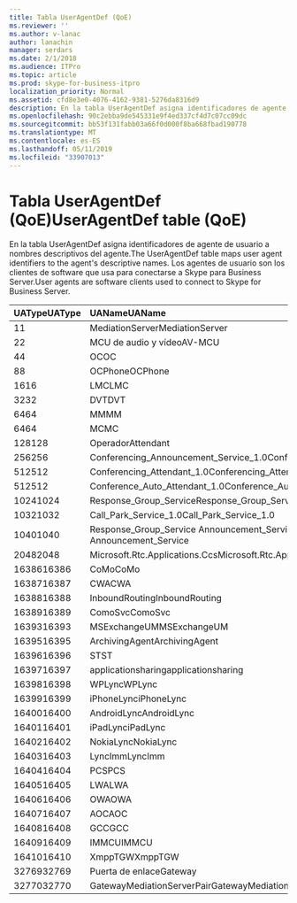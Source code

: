 ```yaml
---
title: Tabla UserAgentDef (QoE)
ms.reviewer: ''
ms.author: v-lanac
author: lanachin
manager: serdars
ms.date: 2/1/2018
ms.audience: ITPro
ms.topic: article
ms.prod: skype-for-business-itpro
localization_priority: Normal
ms.assetid: cfd8e3e0-4076-4162-9381-5276da8316d9
description: En la tabla UserAgentDef asigna identificadores de agente de usuario a nombres descriptivos del agente. Los agentes de usuario son los clientes de software que usa para conectarse a Skype para Business Server.
ms.openlocfilehash: 90c2ebba9de545331e9f4ed337cf4d7c07cc09dc
ms.sourcegitcommit: bb53f131fabb03a66f0d000f8ba668fbad190778
ms.translationtype: MT
ms.contentlocale: es-ES
ms.lasthandoff: 05/11/2019
ms.locfileid: "33907013"
---
```

# <a name="useragentdef-table-qoe"></a><span data-ttu-id="3b3a3-104">Tabla UserAgentDef (QoE)</span><span class="sxs-lookup"><span data-stu-id="3b3a3-104">UserAgentDef table (QoE)</span></span>
 
<span data-ttu-id="3b3a3-105">En la tabla UserAgentDef asigna identificadores de agente de usuario a nombres descriptivos del agente.</span><span class="sxs-lookup"><span data-stu-id="3b3a3-105">The UserAgentDef table maps user agent identifiers to the agent's descriptive names.</span></span> <span data-ttu-id="3b3a3-106">Los agentes de usuario son los clientes de software que usa para conectarse a Skype para Business Server.</span><span class="sxs-lookup"><span data-stu-id="3b3a3-106">User agents are software clients used to connect to Skype for Business Server.</span></span>
  
|<span data-ttu-id="3b3a3-107">**UAType**</span><span class="sxs-lookup"><span data-stu-id="3b3a3-107">**UAType**</span></span>|<span data-ttu-id="3b3a3-108">**UAName**</span><span class="sxs-lookup"><span data-stu-id="3b3a3-108">**UAName**</span></span>|<span data-ttu-id="3b3a3-109">**UACategory**</span><span class="sxs-lookup"><span data-stu-id="3b3a3-109">**UACategory**</span></span>|
|:-----|:-----|:-----|
|<span data-ttu-id="3b3a3-110">1</span><span class="sxs-lookup"><span data-stu-id="3b3a3-110">1</span></span>  <br/> |<span data-ttu-id="3b3a3-111">MediationServer</span><span class="sxs-lookup"><span data-stu-id="3b3a3-111">MediationServer</span></span>  <br/> |<span data-ttu-id="3b3a3-112">MediationServer</span><span class="sxs-lookup"><span data-stu-id="3b3a3-112">MediationServer</span></span>  <br/> |
|<span data-ttu-id="3b3a3-113">2</span><span class="sxs-lookup"><span data-stu-id="3b3a3-113">2</span></span>  <br/> |<span data-ttu-id="3b3a3-114">MCU de audio y vídeo</span><span class="sxs-lookup"><span data-stu-id="3b3a3-114">AV-MCU</span></span>  <br/> |<span data-ttu-id="3b3a3-115">MCU de audio y vídeo</span><span class="sxs-lookup"><span data-stu-id="3b3a3-115">AV-MCU</span></span>  <br/> |
|<span data-ttu-id="3b3a3-116">4</span><span class="sxs-lookup"><span data-stu-id="3b3a3-116">4</span></span>  <br/> |<span data-ttu-id="3b3a3-117">OC</span><span class="sxs-lookup"><span data-stu-id="3b3a3-117">OC</span></span>  <br/> |<span data-ttu-id="3b3a3-118">OC</span><span class="sxs-lookup"><span data-stu-id="3b3a3-118">OC</span></span>  <br/> |
|<span data-ttu-id="3b3a3-119">8</span><span class="sxs-lookup"><span data-stu-id="3b3a3-119">8</span></span>  <br/> |<span data-ttu-id="3b3a3-120">OCPhone</span><span class="sxs-lookup"><span data-stu-id="3b3a3-120">OCPhone</span></span>  <br/> |<span data-ttu-id="3b3a3-121">OCPhone</span><span class="sxs-lookup"><span data-stu-id="3b3a3-121">OCPhone</span></span>  <br/> |
|<span data-ttu-id="3b3a3-122">16</span><span class="sxs-lookup"><span data-stu-id="3b3a3-122">16</span></span>  <br/> |<span data-ttu-id="3b3a3-123">LMC</span><span class="sxs-lookup"><span data-stu-id="3b3a3-123">LMC</span></span>  <br/> |<span data-ttu-id="3b3a3-124">LMC</span><span class="sxs-lookup"><span data-stu-id="3b3a3-124">LMC</span></span>  <br/> |
|<span data-ttu-id="3b3a3-125">32</span><span class="sxs-lookup"><span data-stu-id="3b3a3-125">32</span></span>  <br/> |<span data-ttu-id="3b3a3-126">DVT</span><span class="sxs-lookup"><span data-stu-id="3b3a3-126">DVT</span></span>  <br/> |<span data-ttu-id="3b3a3-127">DVT</span><span class="sxs-lookup"><span data-stu-id="3b3a3-127">DVT</span></span>  <br/> |
|<span data-ttu-id="3b3a3-128">64</span><span class="sxs-lookup"><span data-stu-id="3b3a3-128">64</span></span>  <br/> |<span data-ttu-id="3b3a3-129">MM</span><span class="sxs-lookup"><span data-stu-id="3b3a3-129">MM</span></span>  <br/> |<span data-ttu-id="3b3a3-130">MM</span><span class="sxs-lookup"><span data-stu-id="3b3a3-130">MM</span></span>  <br/> |
|<span data-ttu-id="3b3a3-131">64</span><span class="sxs-lookup"><span data-stu-id="3b3a3-131">64</span></span>  <br/> |<span data-ttu-id="3b3a3-132">MC</span><span class="sxs-lookup"><span data-stu-id="3b3a3-132">MC</span></span>  <br/> |<span data-ttu-id="3b3a3-133">MM</span><span class="sxs-lookup"><span data-stu-id="3b3a3-133">MM</span></span>  <br/> |
|<span data-ttu-id="3b3a3-134">128</span><span class="sxs-lookup"><span data-stu-id="3b3a3-134">128</span></span>  <br/> |<span data-ttu-id="3b3a3-135">Operador</span><span class="sxs-lookup"><span data-stu-id="3b3a3-135">Attendant</span></span>  <br/> |<span data-ttu-id="3b3a3-136">Operador</span><span class="sxs-lookup"><span data-stu-id="3b3a3-136">Attendant</span></span>  <br/> |
|<span data-ttu-id="3b3a3-137">256</span><span class="sxs-lookup"><span data-stu-id="3b3a3-137">256</span></span>  <br/> |<span data-ttu-id="3b3a3-138">Conferencing_Announcement_Service_1.0</span><span class="sxs-lookup"><span data-stu-id="3b3a3-138">Conferencing_Announcement_Service_1.0</span></span>  <br/> |<span data-ttu-id="3b3a3-139">ENTIDADES DE CERTIFICACIÓN</span><span class="sxs-lookup"><span data-stu-id="3b3a3-139">CAS</span></span>  <br/> |
|<span data-ttu-id="3b3a3-140">512</span><span class="sxs-lookup"><span data-stu-id="3b3a3-140">512</span></span>  <br/> |<span data-ttu-id="3b3a3-141">Conferencing_Attendant_1.0</span><span class="sxs-lookup"><span data-stu-id="3b3a3-141">Conferencing_Attendant_1.0</span></span>  <br/> |<span data-ttu-id="3b3a3-142">CAA</span><span class="sxs-lookup"><span data-stu-id="3b3a3-142">CAA</span></span>  <br/> |
|<span data-ttu-id="3b3a3-143">512</span><span class="sxs-lookup"><span data-stu-id="3b3a3-143">512</span></span>  <br/> |<span data-ttu-id="3b3a3-144">Conference_Auto_Attendant_1.0</span><span class="sxs-lookup"><span data-stu-id="3b3a3-144">Conference_Auto_Attendant_1.0</span></span>  <br/> |<span data-ttu-id="3b3a3-145">CAA</span><span class="sxs-lookup"><span data-stu-id="3b3a3-145">CAA</span></span>  <br/> |
|<span data-ttu-id="3b3a3-146">1024</span><span class="sxs-lookup"><span data-stu-id="3b3a3-146">1024</span></span>  <br/> |<span data-ttu-id="3b3a3-147">Response_Group_Service</span><span class="sxs-lookup"><span data-stu-id="3b3a3-147">Response_Group_Service</span></span>  <br/> |<span data-ttu-id="3b3a3-148">RGS</span><span class="sxs-lookup"><span data-stu-id="3b3a3-148">RGS</span></span>  <br/> |
|<span data-ttu-id="3b3a3-149">1032</span><span class="sxs-lookup"><span data-stu-id="3b3a3-149">1032</span></span>  <br/> |<span data-ttu-id="3b3a3-150">Call_Park_Service_1.0</span><span class="sxs-lookup"><span data-stu-id="3b3a3-150">Call_Park_Service_1.0</span></span>  <br/> |<span data-ttu-id="3b3a3-151">CPS</span><span class="sxs-lookup"><span data-stu-id="3b3a3-151">CPS</span></span>  <br/> |
|<span data-ttu-id="3b3a3-152">1040</span><span class="sxs-lookup"><span data-stu-id="3b3a3-152">1040</span></span>  <br/> |<span data-ttu-id="3b3a3-153">Response_Group_Service Announcement_Service</span><span class="sxs-lookup"><span data-stu-id="3b3a3-153">Response_Group_Service Announcement_Service</span></span>  <br/> |<span data-ttu-id="3b3a3-154">COMO</span><span class="sxs-lookup"><span data-stu-id="3b3a3-154">AS</span></span>  <br/> |
|<span data-ttu-id="3b3a3-155">2048</span><span class="sxs-lookup"><span data-stu-id="3b3a3-155">2048</span></span>  <br/> |<span data-ttu-id="3b3a3-156">Microsoft.Rtc.Applications.Ccs</span><span class="sxs-lookup"><span data-stu-id="3b3a3-156">Microsoft.Rtc.Applications.Ccs</span></span>  <br/> |<span data-ttu-id="3b3a3-157">CCS</span><span class="sxs-lookup"><span data-stu-id="3b3a3-157">CCS</span></span>  <br/> |
|<span data-ttu-id="3b3a3-158">16386</span><span class="sxs-lookup"><span data-stu-id="3b3a3-158">16386</span></span>  <br/> |<span data-ttu-id="3b3a3-159">CoMo</span><span class="sxs-lookup"><span data-stu-id="3b3a3-159">CoMo</span></span>  <br/> |<span data-ttu-id="3b3a3-160">CoMo</span><span class="sxs-lookup"><span data-stu-id="3b3a3-160">CoMo</span></span>  <br/> |
|<span data-ttu-id="3b3a3-161">16387</span><span class="sxs-lookup"><span data-stu-id="3b3a3-161">16387</span></span>  <br/> |<span data-ttu-id="3b3a3-162">CWA</span><span class="sxs-lookup"><span data-stu-id="3b3a3-162">CWA</span></span>  <br/> |<span data-ttu-id="3b3a3-163">CWA</span><span class="sxs-lookup"><span data-stu-id="3b3a3-163">CWA</span></span>  <br/> |
|<span data-ttu-id="3b3a3-164">16388</span><span class="sxs-lookup"><span data-stu-id="3b3a3-164">16388</span></span>  <br/> |<span data-ttu-id="3b3a3-165">InboundRouting</span><span class="sxs-lookup"><span data-stu-id="3b3a3-165">InboundRouting</span></span>  <br/> |<span data-ttu-id="3b3a3-166">InboundRouting</span><span class="sxs-lookup"><span data-stu-id="3b3a3-166">InboundRouting</span></span>  <br/> |
|<span data-ttu-id="3b3a3-167">16389</span><span class="sxs-lookup"><span data-stu-id="3b3a3-167">16389</span></span>  <br/> |<span data-ttu-id="3b3a3-168">ComoSvc</span><span class="sxs-lookup"><span data-stu-id="3b3a3-168">ComoSvc</span></span>  <br/> |<span data-ttu-id="3b3a3-169">ComoSvc</span><span class="sxs-lookup"><span data-stu-id="3b3a3-169">ComoSvc</span></span>  <br/> |
|<span data-ttu-id="3b3a3-170">16393</span><span class="sxs-lookup"><span data-stu-id="3b3a3-170">16393</span></span>  <br/> |<span data-ttu-id="3b3a3-171">MSExchangeUM</span><span class="sxs-lookup"><span data-stu-id="3b3a3-171">MSExchangeUM</span></span>  <br/> |<span data-ttu-id="3b3a3-172">ExUM</span><span class="sxs-lookup"><span data-stu-id="3b3a3-172">ExUM</span></span>  <br/> |
|<span data-ttu-id="3b3a3-173">16395</span><span class="sxs-lookup"><span data-stu-id="3b3a3-173">16395</span></span>  <br/> |<span data-ttu-id="3b3a3-174">ArchivingAgent</span><span class="sxs-lookup"><span data-stu-id="3b3a3-174">ArchivingAgent</span></span>  <br/> |<span data-ttu-id="3b3a3-175">ARCHAGENT</span><span class="sxs-lookup"><span data-stu-id="3b3a3-175">ARCHAGENT</span></span>  <br/> |
|<span data-ttu-id="3b3a3-176">16396</span><span class="sxs-lookup"><span data-stu-id="3b3a3-176">16396</span></span>  <br/> |<span data-ttu-id="3b3a3-177">ST</span><span class="sxs-lookup"><span data-stu-id="3b3a3-177">ST</span></span>  <br/> |<span data-ttu-id="3b3a3-178">ST</span><span class="sxs-lookup"><span data-stu-id="3b3a3-178">ST</span></span>  <br/> |
|<span data-ttu-id="3b3a3-179">16397</span><span class="sxs-lookup"><span data-stu-id="3b3a3-179">16397</span></span>  <br/> |<span data-ttu-id="3b3a3-180">applicationsharing</span><span class="sxs-lookup"><span data-stu-id="3b3a3-180">applicationsharing</span></span>  <br/> |<span data-ttu-id="3b3a3-181">ASMCU</span><span class="sxs-lookup"><span data-stu-id="3b3a3-181">ASMCU</span></span>  <br/> |
|<span data-ttu-id="3b3a3-182">16398</span><span class="sxs-lookup"><span data-stu-id="3b3a3-182">16398</span></span>  <br/> |<span data-ttu-id="3b3a3-183">WPLync</span><span class="sxs-lookup"><span data-stu-id="3b3a3-183">WPLync</span></span>  <br/> |<span data-ttu-id="3b3a3-184">WPLync</span><span class="sxs-lookup"><span data-stu-id="3b3a3-184">WPLync</span></span>  <br/> |
|<span data-ttu-id="3b3a3-185">16399</span><span class="sxs-lookup"><span data-stu-id="3b3a3-185">16399</span></span>  <br/> |<span data-ttu-id="3b3a3-186">iPhoneLync</span><span class="sxs-lookup"><span data-stu-id="3b3a3-186">iPhoneLync</span></span>  <br/> |<span data-ttu-id="3b3a3-187">iPhoneLync</span><span class="sxs-lookup"><span data-stu-id="3b3a3-187">iPhoneLync</span></span>  <br/> |
|<span data-ttu-id="3b3a3-188">16400</span><span class="sxs-lookup"><span data-stu-id="3b3a3-188">16400</span></span>  <br/> |<span data-ttu-id="3b3a3-189">AndroidLync</span><span class="sxs-lookup"><span data-stu-id="3b3a3-189">AndroidLync</span></span>  <br/> |<span data-ttu-id="3b3a3-190">AndroidLync</span><span class="sxs-lookup"><span data-stu-id="3b3a3-190">AndroidLync</span></span>  <br/> |
|<span data-ttu-id="3b3a3-191">16401</span><span class="sxs-lookup"><span data-stu-id="3b3a3-191">16401</span></span>  <br/> |<span data-ttu-id="3b3a3-192">iPadLync</span><span class="sxs-lookup"><span data-stu-id="3b3a3-192">iPadLync</span></span>  <br/> |<span data-ttu-id="3b3a3-193">iPadLync</span><span class="sxs-lookup"><span data-stu-id="3b3a3-193">iPadLync</span></span>  <br/> |
|<span data-ttu-id="3b3a3-194">16402</span><span class="sxs-lookup"><span data-stu-id="3b3a3-194">16402</span></span>  <br/> |<span data-ttu-id="3b3a3-195">NokiaLync</span><span class="sxs-lookup"><span data-stu-id="3b3a3-195">NokiaLync</span></span>  <br/> |<span data-ttu-id="3b3a3-196">NokiaLync</span><span class="sxs-lookup"><span data-stu-id="3b3a3-196">NokiaLync</span></span>  <br/> |
|<span data-ttu-id="3b3a3-197">16403</span><span class="sxs-lookup"><span data-stu-id="3b3a3-197">16403</span></span>  <br/> |<span data-ttu-id="3b3a3-198">LyncImm</span><span class="sxs-lookup"><span data-stu-id="3b3a3-198">LyncImm</span></span>  <br/> |<span data-ttu-id="3b3a3-199">LyncImm</span><span class="sxs-lookup"><span data-stu-id="3b3a3-199">LyncImm</span></span>  <br/> |
|<span data-ttu-id="3b3a3-200">16404</span><span class="sxs-lookup"><span data-stu-id="3b3a3-200">16404</span></span>  <br/> |<span data-ttu-id="3b3a3-201">PCS</span><span class="sxs-lookup"><span data-stu-id="3b3a3-201">PCS</span></span>  <br/> |<span data-ttu-id="3b3a3-202">PCS</span><span class="sxs-lookup"><span data-stu-id="3b3a3-202">PCS</span></span>  <br/> |
|<span data-ttu-id="3b3a3-203">16405</span><span class="sxs-lookup"><span data-stu-id="3b3a3-203">16405</span></span>  <br/> |<span data-ttu-id="3b3a3-204">LWA</span><span class="sxs-lookup"><span data-stu-id="3b3a3-204">LWA</span></span>  <br/> |<span data-ttu-id="3b3a3-205">LWA</span><span class="sxs-lookup"><span data-stu-id="3b3a3-205">LWA</span></span>  <br/> |
|<span data-ttu-id="3b3a3-206">16406</span><span class="sxs-lookup"><span data-stu-id="3b3a3-206">16406</span></span>  <br/> |<span data-ttu-id="3b3a3-207">OWA</span><span class="sxs-lookup"><span data-stu-id="3b3a3-207">OWA</span></span>  <br/> |<span data-ttu-id="3b3a3-208">OWA</span><span class="sxs-lookup"><span data-stu-id="3b3a3-208">OWA</span></span>  <br/> |
|<span data-ttu-id="3b3a3-209">16407</span><span class="sxs-lookup"><span data-stu-id="3b3a3-209">16407</span></span>  <br/> |<span data-ttu-id="3b3a3-210">AOC</span><span class="sxs-lookup"><span data-stu-id="3b3a3-210">AOC</span></span>  <br/> |<span data-ttu-id="3b3a3-211">AOC</span><span class="sxs-lookup"><span data-stu-id="3b3a3-211">AOC</span></span>  <br/> |
|<span data-ttu-id="3b3a3-212">16408</span><span class="sxs-lookup"><span data-stu-id="3b3a3-212">16408</span></span>  <br/> |<span data-ttu-id="3b3a3-213">GCC</span><span class="sxs-lookup"><span data-stu-id="3b3a3-213">GCC</span></span>  <br/> |<span data-ttu-id="3b3a3-214">GCC</span><span class="sxs-lookup"><span data-stu-id="3b3a3-214">GCC</span></span>  <br/> |
|<span data-ttu-id="3b3a3-215">16409</span><span class="sxs-lookup"><span data-stu-id="3b3a3-215">16409</span></span>  <br/> |<span data-ttu-id="3b3a3-216">IMMCU</span><span class="sxs-lookup"><span data-stu-id="3b3a3-216">IMMCU</span></span>  <br/> |<span data-ttu-id="3b3a3-217">IMMCU</span><span class="sxs-lookup"><span data-stu-id="3b3a3-217">IMMCU</span></span>  <br/> |
|<span data-ttu-id="3b3a3-218">16410</span><span class="sxs-lookup"><span data-stu-id="3b3a3-218">16410</span></span>  <br/> |<span data-ttu-id="3b3a3-219">XmppTGW</span><span class="sxs-lookup"><span data-stu-id="3b3a3-219">XmppTGW</span></span>  <br/> |<span data-ttu-id="3b3a3-220">XmppGateway</span><span class="sxs-lookup"><span data-stu-id="3b3a3-220">XmppGateway</span></span>  <br/> |
|<span data-ttu-id="3b3a3-221">32769</span><span class="sxs-lookup"><span data-stu-id="3b3a3-221">32769</span></span>  <br/> |<span data-ttu-id="3b3a3-222">Puerta de enlace</span><span class="sxs-lookup"><span data-stu-id="3b3a3-222">Gateway</span></span>  <br/> |<span data-ttu-id="3b3a3-223">Puerta de enlace</span><span class="sxs-lookup"><span data-stu-id="3b3a3-223">Gateway</span></span>  <br/> |
|<span data-ttu-id="3b3a3-224">32770</span><span class="sxs-lookup"><span data-stu-id="3b3a3-224">32770</span></span>  <br/> |<span data-ttu-id="3b3a3-225">GatewayMediationServerPair</span><span class="sxs-lookup"><span data-stu-id="3b3a3-225">GatewayMediationServerPair</span></span>  <br/> |<span data-ttu-id="3b3a3-226">GatewayMediationServerPair</span><span class="sxs-lookup"><span data-stu-id="3b3a3-226">GatewayMediationServerPair</span></span>  <br/> |
   

